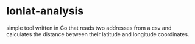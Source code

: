# lonlat-analysis
simple tool written in Go that reads two addresses from a csv and calculates the distance between their latitude and longitude coordinates.
